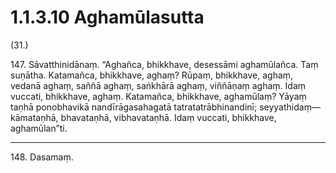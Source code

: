

# 1.1.3.10 Aghamūlasutta





(31.)

147\. Sāvatthinidānaṃ. “Aghañca, bhikkhave, desessāmi aghamūlañca. Taṃ suṇātha. Katamañca, bhikkhave, aghaṃ? Rūpaṃ, bhikkhave, aghaṃ, vedanā aghaṃ, saññā aghaṃ, saṅkhārā aghaṃ, viññāṇaṃ aghaṃ. Idaṃ vuccati, bhikkhave, aghaṃ. Katamañca, bhikkhave, aghamūlaṃ? Yāyaṃ taṇhā ponobhavikā nandīrāgasahagatā tatratatrābhinandinī; seyyathidaṃ—  kāmataṇhā, bhavataṇhā, vibhavataṇhā. Idaṃ vuccati, bhikkhave, aghamūlan”ti.

---

148\. Dasamaṃ.





